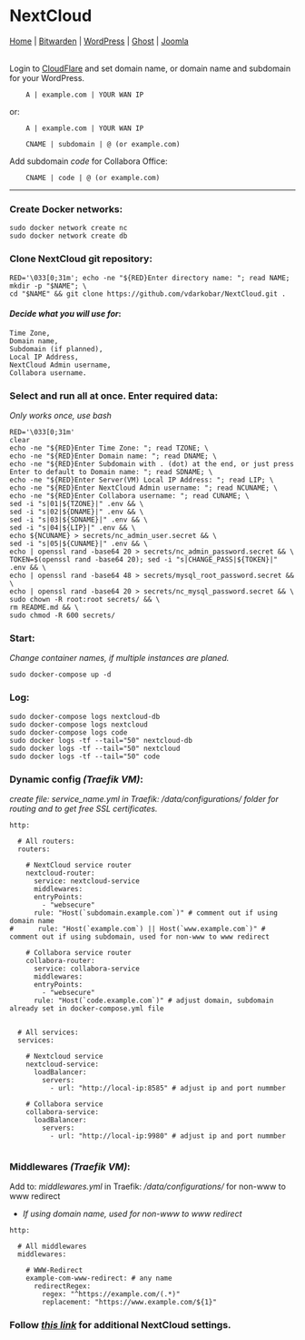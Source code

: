 # NextCloud
  
<p align="left">
  <a href="https://github.com/vdarkobar/Home_Cloud#proxmox">Home</a> |
  <a href="https://github.com/vdarkobar/Bitwarden#bitwarden">Bitwarden</a> |
  <a href="https://github.com/vdarkobar/WordPress#wordpress">WordPress</a> |
  <a href="https://github.com/vdarkobar/Ghost-blog">Ghost</a> |
  <a href="https://github.com/vdarkobar/Portainer">Joomla</a>  
  <br><br>
</p>  
  
Login to <a href="https://dash.cloudflare.com/">CloudFlare</a> and set domain name, or domain name and subdomain for your WordPress.
```
    A | example.com | YOUR WAN IP
```
or:
```
    A | example.com | YOUR WAN IP
```
```
    CNAME | subdomain | @ (or example.com)
```
Add subdomain *code* for Collabora Office:
```
    CNAME | code | @ (or example.com)
```
---

### Create Docker networks:
```
sudo docker network create nc
sudo docker network create db
```
### Clone NextCloud git repository:
```
RED='\033[0;31m'; echo -ne "${RED}Enter directory name: "; read NAME; mkdir -p "$NAME"; \
cd "$NAME" && git clone https://github.com/vdarkobar/NextCloud.git .
```
  
#### *Decide what you will use for*:
```
Time Zone,
Domain name,
Subdomain (if planned),
Local IP Address,
NextCloud Admin username,
Collabora username.
```
  
### Select and run all at once. Enter required data:
*Only works once, use bash*
```
RED='\033[0;31m'
clear
echo -ne "${RED}Enter Time Zone: "; read TZONE; \
echo -ne "${RED}Enter Domain name: "; read DNAME; \
echo -ne "${RED}Enter Subdomain with . (dot) at the end, or just press Enter to default to Domain name: "; read SDNAME; \
echo -ne "${RED}Enter Server(VM) Local IP Address: "; read LIP; \
echo -ne "${RED}Enter NextCloud Admin username: "; read NCUNAME; \
echo -ne "${RED}Enter Collabora username: "; read CUNAME; \
sed -i "s|01|${TZONE}|" .env && \
sed -i "s|02|${DNAME}|" .env && \
sed -i "s|03|${SDNAME}|" .env && \
sed -i "s|04|${LIP}|" .env && \
echo ${NCUNAME} > secrets/nc_admin_user.secret && \
sed -i "s|05|${CUNAME}|" .env && \
echo | openssl rand -base64 20 > secrets/nc_admin_password.secret && \
TOKEN=$(openssl rand -base64 20); sed -i "s|CHANGE_PASS|${TOKEN}|" .env && \
echo | openssl rand -base64 48 > secrets/mysql_root_password.secret && \
echo | openssl rand -base64 20 > secrets/nc_mysql_password.secret && \
sudo chown -R root:root secrets/ && \
rm README.md && \
sudo chmod -R 600 secrets/
```
  
### Start:
*Change container names, if multiple instances are planed.*
```
sudo docker-compose up -d
```
### Log:
```
sudo docker-compose logs nextcloud-db
sudo docker-compose logs nextcloud
sudo docker-compose logs code
sudo docker logs -tf --tail="50" nextcloud-db
sudo docker logs -tf --tail="50" nextcloud
sudo docker logs -tf --tail="50" code
```
  
### Dynamic config *(Traefik VM)*:
*create file: service_name.yml in Traefik: /data/configurations/ folder for routing and to get free SSL certificates.*

```
http:

  # All routers:
  routers:

    # NextCloud service router
    nextcloud-router:
      service: nextcloud-service
      middlewares:
      entryPoints:
        - "websecure"
      rule: "Host(`subdomain.example.com`)" # comment out if using domain name
#      rule: "Host(`example.com`) || Host(`www.example.com`)" # comment out if using subdomain, used for non-www to www redirect

    # Collabora service router
    collabora-router:
      service: collabora-service
      middlewares:
      entryPoints:
        - "websecure"
      rule: "Host(`code.example.com`)" # adjust domain, subdomain already set in docker-compose.yml file


  # All services:
  services:

    # Nextcloud service
    nextcloud-service:
      loadBalancer:
        servers:
          - url: "http://local-ip:8585" # adjust ip and port nummber

    # Collabora service
    collabora-service:
      loadBalancer:
        servers:
          - url: "http://local-ip:9980" # adjust ip and port nummber
          
```
  
### Middlewares *(Traefik VM)*:
Add to: *middlewares.yml* in Traefik: */data/configurations/* for non-www to www redirect  
  
* *If using domain name, used for non-www to www redirect*
```
http:

  # All middlewares
  middlewares:
  
    # WWW-Redirect
    example-com-www-redirect: # any name
      redirectRegex:
        regex: "^https://example.com/(.*)"
        replacement: "https://www.example.com/${1}"
```  
  
### Follow <i><a href="https://github.com/vdarkobar/shared/blob/main/NextCloud.md#edit-configphp-file">this link</a></i> for additional NextCloud settings.
